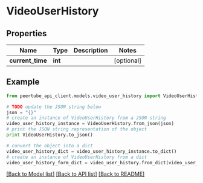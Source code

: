 # VideoUserHistory


## Properties
Name | Type | Description | Notes
------------ | ------------- | ------------- | -------------
**current_time** | **int** |  | [optional] 

## Example

```python
from peertube_api_client.models.video_user_history import VideoUserHistory

# TODO update the JSON string below
json = "{}"
# create an instance of VideoUserHistory from a JSON string
video_user_history_instance = VideoUserHistory.from_json(json)
# print the JSON string representation of the object
print VideoUserHistory.to_json()

# convert the object into a dict
video_user_history_dict = video_user_history_instance.to_dict()
# create an instance of VideoUserHistory from a dict
video_user_history_form_dict = video_user_history.from_dict(video_user_history_dict)
```
[[Back to Model list]](../README.md#documentation-for-models) [[Back to API list]](../README.md#documentation-for-api-endpoints) [[Back to README]](../README.md)


